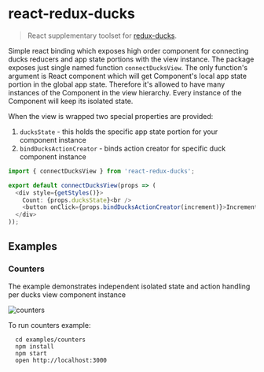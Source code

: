 # react-redux-ducks

> React supplementary toolset for [redux-ducks](https://github.com/salsita/redux-ducks).

Simple react binding which exposes high order component for connecting ducks reducers and app state portions with the view instance. The package exposes just single named function `connectDucksView`. The only function's argument is React component which will get Component's local app state portion in the global app state. Therefore it's allowed to have many instances of the Component in the view hierarchy. Every instance of the Component will keep its isolated state.

When the view is wrapped two special properties are provided:

1) `ducksState` - this holds the specific app state portion for your component instance
2) `bindDucksActionCreator` - binds action creator for specific duck component instance

```javascript
import { connectDucksView } from 'react-redux-ducks';

export default connectDucksView(props => (
  <div style={getStyles()}>
    Count: {props.ducksState}<br />
    <button onClick={props.bindDucksActionCreator(increment)}>Increment</button>
  </div>
));
```

## Examples

### Counters

The example demonstrates independent isolated state and action handling per ducks view component instance

![counters](https://zippy.gfycat.com/SevereVigilantAfricanporcupine.gif)

To run counters example:

```
  cd examples/counters
  npm install
  npm start
  open http://localhost:3000
```